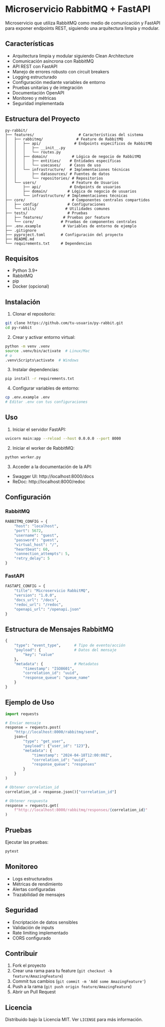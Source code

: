 # Microservicio RabbitMQ + FastAPI

Microservicio que utiliza RabbitMQ como medio de comunicación y FastAPI para exponer endpoints REST, siguiendo una arquitectura limpia y modular.

## Características

- Arquitectura limpia y modular siguiendo Clean Architecture
- Comunicación asíncrona con RabbitMQ
- API REST con FastAPI
- Manejo de errores robusto con circuit breakers
- Logging estructurado
- Configuración mediante variables de entorno
- Pruebas unitarias y de integración
- Documentación OpenAPI
- Monitoreo y métricas
- Seguridad implementada

## Estructura del Proyecto

```
py-rabbit/
├── features/                    # Características del sistema
│   ├── rabbitmq/               # Feature de RabbitMQ
│   │   ├── api/               # Endpoints específicos de RabbitMQ
│   │   │   ├── __init__.py
│   │   │   └── routes.py
│   │   ├── domain/           # Lógica de negocio de RabbitMQ
│   │   │   ├── entities/    # Entidades específicas
│   │   │   └── usecases/    # Casos de uso
│   │   └── infrastructure/  # Implementaciones técnicas
│   │       ├── datasources/ # Fuentes de datos
│   │       └── repositories/ # Repositorios
│   └── users/                # Feature de Usuarios
│       ├── api/             # Endpoints de usuarios
│       ├── domain/         # Lógica de negocio de usuarios
│       └── infrastructure/ # Implementaciones técnicas
├── core/                     # Componentes centrales compartidos
│   ├── config/             # Configuraciones
│   └── utils/             # Utilidades comunes
├── tests/                  # Pruebas
│   ├── features/         # Pruebas por feature
│   └── core/            # Pruebas de componentes centrales
├── .env.example          # Variables de entorno de ejemplo
├── .gitignore
├── pyproject.toml       # Configuración del proyecto
├── README.md
└── requirements.txt     # Dependencias
```

## Requisitos

- Python 3.9+
- RabbitMQ
- pip
- Docker (opcional)

## Instalación

1. Clonar el repositorio:
```bash
git clone https://github.com/tu-usuario/py-rabbit.git
cd py-rabbit
```

2. Crear y activar entorno virtual:
```bash
python -m venv .venv
source .venv/bin/activate  # Linux/Mac
# o
.venv\Scripts\activate  # Windows
```

3. Instalar dependencias:
```bash
pip install -r requirements.txt
```

4. Configurar variables de entorno:
```bash
cp .env.example .env
# Editar .env con tus configuraciones
```

## Uso

1. Iniciar el servidor FastAPI:
```bash
uvicorn main:app --reload --host 0.0.0.0 --port 8000
```

2. Iniciar el worker de RabbitMQ:
```bash
python worker.py
```

3. Acceder a la documentación de la API:
- Swagger UI: http://localhost:8000/docs
- ReDoc: http://localhost:8000/redoc

## Configuración

### RabbitMQ
```python
RABBITMQ_CONFIG = {
    "host": "localhost",
    "port": 5672,
    "username": "guest",
    "password": "guest",
    "virtual_host": "/",
    "heartbeat": 60,
    "connection_attempts": 5,
    "retry_delay": 5
}
```

### FastAPI
```python
FASTAPI_CONFIG = {
    "title": "Microservicio RabbitMQ",
    "version": "1.0.0",
    "docs_url": "/docs",
    "redoc_url": "/redoc",
    "openapi_url": "/openapi.json"
}
```

## Estructura de Mensajes RabbitMQ

```python
{
    "type": "event_type",      # Tipo de evento/acción
    "payload": {               # Datos del mensaje
        "key": "value"
    },
    "metadata": {              # Metadatos
        "timestamp": "ISO8601",
        "correlation_id": "uuid",
        "response_queue": "queue_name"
    }
}
```

## Ejemplo de Uso

```python
import requests

# Enviar mensaje
response = requests.post(
    "http://localhost:8000/rabbitmq/send",
    json={
        "type": "get_user",
        "payload": {"user_id": "123"},
        "metadata": {
            "timestamp": "2024-04-18T12:00:00Z",
            "correlation_id": "uuid",
            "response_queue": "responses"
        }
    }
)

# Obtener correlation_id
correlation_id = response.json()["correlation_id"]

# Obtener respuesta
response = requests.get(
    f"http://localhost:8000/rabbitmq/responses/{correlation_id}"
)
```

## Pruebas

Ejecutar las pruebas:
```bash
pytest
```

## Monitoreo

- Logs estructurados
- Métricas de rendimiento
- Alertas configuradas
- Trazabilidad de mensajes

## Seguridad

- Encriptación de datos sensibles
- Validación de inputs
- Rate limiting implementado
- CORS configurado

## Contribuir

1. Fork el proyecto
2. Crear una rama para tu feature (`git checkout -b feature/AmazingFeature`)
3. Commit tus cambios (`git commit -m 'Add some AmazingFeature'`)
4. Push a la rama (`git push origin feature/AmazingFeature`)
5. Abrir un Pull Request

## Licencia

Distribuido bajo la Licencia MIT. Ver `LICENSE` para más información. 